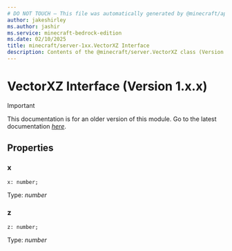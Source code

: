 ```yaml
---
# DO NOT TOUCH — This file was automatically generated by @minecraft/api-docs-generator, to report problems file an issue at https://github.com/Mojang/minecraft-scripting-libraries
author: jakeshirley
ms.author: jashir
ms.service: minecraft-bedrock-edition
ms.date: 02/10/2025
title: minecraft/server-1xx.VectorXZ Interface
description: Contents of the @minecraft/server.VectorXZ class (Version 1.x.x).
---
```

# VectorXZ Interface (Version 1.x.x)

> [!IMPORTANT]
> This documentation is for an older version of this module. Go to the latest documentation [*here*](../../../scriptapi/minecraft/server/VectorXZ.md).

## Properties

### **x**
`x: number;`

Type: *number*

### **z**
`z: number;`

Type: *number*
